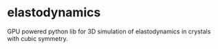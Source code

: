 # elastodynamics

GPU powered python lib for 3D simulation of elastodynamics in crystals with cubic symmetry. 
